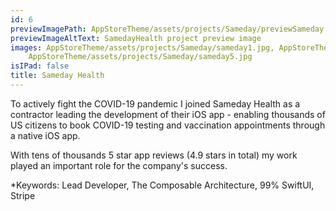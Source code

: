 ```yaml
---
id: 6
previewImagePath: AppStoreTheme/assets/projects/Sameday/previewSameday.jpg
previewImageAltText: SamedayHealth project preview image
images: AppStoreTheme/assets/projects/Sameday/sameday1.jpg, AppStoreTheme/assets/projects/Sameday/sameday2.jpg, AppStoreTheme/assets/projects/Sameday/sameday3.jpg, AppStoreTheme/assets/projects/Sameday/sameday4.jpg,
    AppStoreTheme/assets/projects/Sameday/sameday5.jpg
isIPad: false
title: Sameday Health
---
```

To actively fight the COVID-19 pandemic I joined Sameday Health as a contractor leading the development of their iOS app - enabling thousands of US citizens to book COVID-19 testing and vaccination appointments through a native iOS app.

With tens of thousands 5 star app reviews (4.9 stars in total) my work played an important role for the company's success.

*Keywords: Lead Developer, The Composable Architecture, 99% SwiftUI, Stripe
